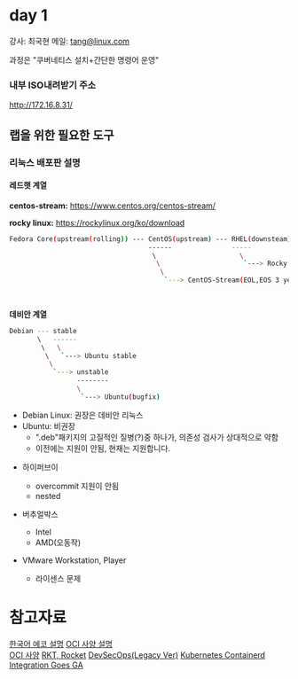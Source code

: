 # day 1

강사: 최국현
메일: tang@linux.com

과정은 "쿠버네티스 설치+간단한 명령어 운영"

### 내부 ISO내려받기 주소

http://172.16.8.31/


## 랩을 위한 필요한 도구

### 리눅스 배포판 설명

#### 레드햇 계열

__centos-stream:__ https://www.centos.org/centos-stream/

__rocky linux:__ https://rockylinux.org/ko/download

``` bash
Fedora Core(upstream(rolling)) --- CentOS(upstream) --- RHEL(downsteam)
                                   ------               -----
                                    \                     \
                                     \                     `---> Rocky Linux
                                      \
                                       `---> CentOS-Stream(EOL,EOS 3 years)

            
```
__데비안 계열__
```bash
Debian --- stable
       \   ------
        \   \  
         \   `---> Ubuntu stable
          \
           `---> unstable
                 --------
                 \
                  `---> Ubuntu(bugfix)
```
* Debian Linux: 권장은 데비안 리눅스
* Ubuntu: 비권장
  - ".deb"패키지의 고질적인 질병(?)중 하나가, 의존성 검사가 상대적으로 약함
  - 이전에는 지원이 안됨, 현재는 지원합니다. 


- 하이퍼브이
  * overcommit 지원이 안됨
  * nested 

- 버추얼박스
  * Intel
  * AMD(오동작)

- VMware Workstation, Player
  * 라이센스 문제

# 참고자료

[한국어 에코 설명](https://blog.siner.io/2021/10/23/container-ecosystem/)
[OCI 사양 설명](https://medium.com/@avijitsarkar123/docker-and-oci-runtimes-a9c23a5646d6)		
[OCI 사양](https://github.com/opencontainers/distribution-spec/blob/main/spec.md)
[RKT, Rocket](https://en.bmstu.wiki/index.php?title=Rocket_%28rkt%29&mobileaction=toggle_view_desktop)
[DevSecOps(Legacy Ver)](https://devopedia.org/container-security)
[Kubernetes Containerd Integration Goes GA](https://kubernetes.io/blog/2018/05/24/kubernetes-containerd-integration-goes-ga/)
